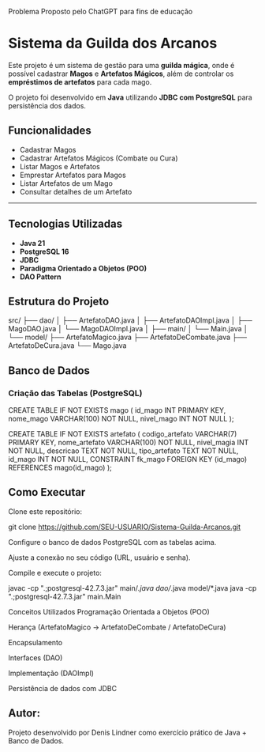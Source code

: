 Problema Proposto pelo ChatGPT para fins de educação

# Sistema da Guilda dos Arcanos

Este projeto é um sistema de gestão para uma **guilda mágica**, onde é possível cadastrar **Magos** e **Artefatos Mágicos**, além de controlar os **empréstimos de artefatos** para cada mago.

O projeto foi desenvolvido em **Java** utilizando **JDBC com PostgreSQL** para persistência dos dados.


## Funcionalidades
- Cadastrar Magos
- Cadastrar Artefatos Mágicos (Combate ou Cura)
- Listar Magos e Artefatos
- Emprestar Artefatos para Magos
- Listar Artefatos de um Mago
- Consultar detalhes de um Artefato

---

## Tecnologias Utilizadas
- **Java 21**
- **PostgreSQL 16**
- **JDBC**
- **Paradigma Orientado a Objetos (POO)**
- **DAO Pattern**


## Estrutura do Projeto
src/
├── dao/
│ ├── ArtefatoDAO.java
│ ├── ArtefatoDAOImpl.java
│ ├── MagoDAO.java
│ └── MagoDAOImpl.java
│
├── main/
│ └── Main.java
│
└── model/
├── ArtefatoMagico.java
├── ArtefatoDeCombate.java
├── ArtefatoDeCura.java
└── Mago.java



## Banco de Dados

### Criação das Tabelas (PostgreSQL)

CREATE TABLE IF NOT EXISTS mago (
    id_mago INT PRIMARY KEY,
    nome_mago VARCHAR(100) NOT NULL,
    nivel_mago INT NOT NULL
);

CREATE TABLE IF NOT EXISTS artefato (
    codigo_artefato VARCHAR(7) PRIMARY KEY,
    nome_artefato VARCHAR(100) NOT NULL,
    nivel_magia INT NOT NULL,
    descricao TEXT NOT NULL,
    tipo_artefato TEXT NOT NULL,
    id_mago INT NOT NULL,
    CONSTRAINT fk_mago FOREIGN KEY (id_mago) REFERENCES mago(id_mago)
);

## Como Executar
Clone este repositório:

git clone https://github.com/SEU-USUARIO/Sistema-Guilda-Arcanos.git

Configure o banco de dados PostgreSQL com as tabelas acima.

Ajuste a conexão no seu código (URL, usuário e senha).

Compile e execute o projeto:

javac -cp ".;postgresql-42.7.3.jar" main/*.java dao/*.java model/*.java
java -cp ".;postgresql-42.7.3.jar" main.Main

Conceitos Utilizados
Programação Orientada a Objetos (POO)

Herança (ArtefatoMagico → ArtefatoDeCombate / ArtefatoDeCura)

Encapsulamento

Interfaces (DAO)

Implementação (DAOImpl)

Persistência de dados com JDBC

## Autor:
Projeto desenvolvido por Denis Lindner como exercício prático de Java + Banco de Dados.
